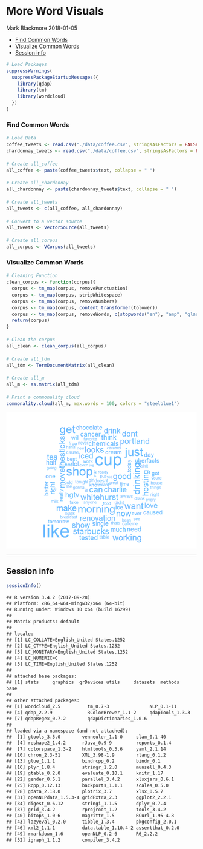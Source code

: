 More Word Visuals
================
Mark Blackmore
2018-01-05

-   [Find Common Words](#find-common-words)
-   [Visualize Common Words](#visualize-common-words)
-   [Session info](#session-info)

``` r
# Load Packages
suppressWarnings(
  suppressPackageStartupMessages({
    library(qdap)
    library(tm)
    library(wordcloud)
  })
)
```

### Find Common Words

``` r
# Load Data
coffee_tweets <- read.csv("./data/coffee.csv", stringsAsFactors = FALSE)
chardonnay_tweets <- read.csv("./data/coffee.csv", stringsAsFactors = FALSE)

# Create all_coffee
all_coffee <- paste(coffee_tweets$text, collapse = " ")

# Create all_chardonnay
all_chardonnay <- paste(chardonnay_tweets$text, collapse = " ")

# Create all_tweets
all_tweets <- c(all_coffee, all_chardonnay)

# Convert to a vector source
all_tweets <- VectorSource(all_tweets)

# Create all_corpus
all_corpus <- VCorpus(all_tweets)
```

### Visualize Common Words

``` r
# Cleaning Function
clean_corpus <- function(corpus){
  corpus <- tm_map(corpus, removePunctuation)
  corpus <- tm_map(corpus, stripWhitespace)
  corpus <- tm_map(corpus, removeNumbers)
  corpus <- tm_map(corpus, content_transformer(tolower))
  corpus <- tm_map(corpus, removeWords, c(stopwords("en"), "amp", "glass", "chardonnay", "coffee"))
  return(corpus)
}

# Clean the corpus
all_clean <- clean_corpus(all_corpus)

# Create all_tdm
all_tdm <- TermDocumentMatrix(all_clean)

# Create all_m
all_m <- as.matrix(all_tdm)

# Print a commonality cloud
commonality.cloud(all_m, max.words = 100, colors = "steelblue1")
```

![](word_visuals_files/figure-markdown_github-ascii_identifiers/unnamed-chunk-3-1.png)

------------------------------------------------------------------------

Session info
------------

``` r
sessionInfo()   
```

    ## R version 3.4.2 (2017-09-28)
    ## Platform: x86_64-w64-mingw32/x64 (64-bit)
    ## Running under: Windows 10 x64 (build 16299)
    ## 
    ## Matrix products: default
    ## 
    ## locale:
    ## [1] LC_COLLATE=English_United States.1252 
    ## [2] LC_CTYPE=English_United States.1252   
    ## [3] LC_MONETARY=English_United States.1252
    ## [4] LC_NUMERIC=C                          
    ## [5] LC_TIME=English_United States.1252    
    ## 
    ## attached base packages:
    ## [1] stats     graphics  grDevices utils     datasets  methods   base     
    ## 
    ## other attached packages:
    ## [1] wordcloud_2.5          tm_0.7-3               NLP_0.1-11            
    ## [4] qdap_2.2.9             RColorBrewer_1.1-2     qdapTools_1.3.3       
    ## [7] qdapRegex_0.7.2        qdapDictionaries_1.0.6
    ## 
    ## loaded via a namespace (and not attached):
    ##  [1] gtools_3.5.0        venneuler_1.1-0     slam_0.1-40        
    ##  [4] reshape2_1.4.2      rJava_0.9-9         reports_0.1.4      
    ##  [7] colorspace_1.3-2    htmltools_0.3.6     yaml_2.1.14        
    ## [10] chron_2.3-51        XML_3.98-1.9        rlang_0.1.2        
    ## [13] glue_1.1.1          bindrcpp_0.2        bindr_0.1          
    ## [16] plyr_1.8.4          stringr_1.2.0       munsell_0.4.3      
    ## [19] gtable_0.2.0        evaluate_0.10.1     knitr_1.17         
    ## [22] gender_0.5.1        parallel_3.4.2      xlsxjars_0.6.1     
    ## [25] Rcpp_0.12.13        backports_1.1.1     scales_0.5.0       
    ## [28] gdata_2.18.0        plotrix_3.7         xlsx_0.5.7         
    ## [31] openNLPdata_1.5.3-4 gridExtra_2.3       ggplot2_2.2.1      
    ## [34] digest_0.6.12       stringi_1.1.5       dplyr_0.7.4        
    ## [37] grid_3.4.2          rprojroot_1.2       tools_3.4.2        
    ## [40] bitops_1.0-6        magrittr_1.5        RCurl_1.95-4.8     
    ## [43] lazyeval_0.2.0      tibble_1.3.4        pkgconfig_2.0.1    
    ## [46] xml2_1.1.1          data.table_1.10.4-2 assertthat_0.2.0   
    ## [49] rmarkdown_1.6       openNLP_0.2-6       R6_2.2.2           
    ## [52] igraph_1.1.2        compiler_3.4.2

